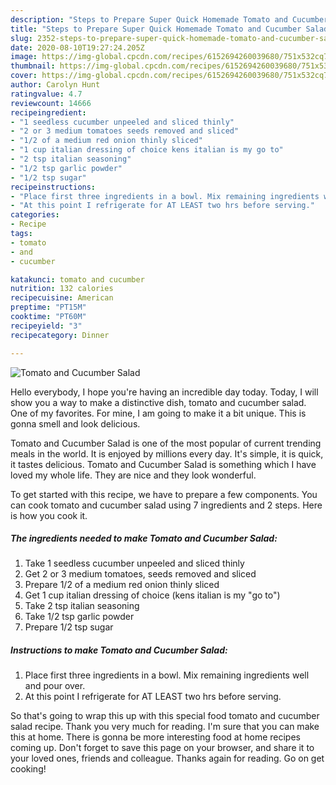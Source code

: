 ```yaml
---
description: "Steps to Prepare Super Quick Homemade Tomato and Cucumber Salad"
title: "Steps to Prepare Super Quick Homemade Tomato and Cucumber Salad"
slug: 2352-steps-to-prepare-super-quick-homemade-tomato-and-cucumber-salad
date: 2020-08-10T19:27:24.205Z
image: https://img-global.cpcdn.com/recipes/6152694260039680/751x532cq70/tomato-and-cucumber-salad-recipe-main-photo.jpg
thumbnail: https://img-global.cpcdn.com/recipes/6152694260039680/751x532cq70/tomato-and-cucumber-salad-recipe-main-photo.jpg
cover: https://img-global.cpcdn.com/recipes/6152694260039680/751x532cq70/tomato-and-cucumber-salad-recipe-main-photo.jpg
author: Carolyn Hunt
ratingvalue: 4.7
reviewcount: 14666
recipeingredient:
- "1 seedless cucumber unpeeled and sliced thinly"
- "2 or 3 medium tomatoes seeds removed and sliced"
- "1/2 of a medium red onion thinly sliced"
- "1 cup italian dressing of choice kens italian is my go to"
- "2 tsp italian seasoning"
- "1/2 tsp garlic powder"
- "1/2 tsp sugar"
recipeinstructions:
- "Place first three ingredients in a bowl. Mix remaining ingredients well and pour over."
- "At this point I refrigerate for AT LEAST two hrs before serving."
categories:
- Recipe
tags:
- tomato
- and
- cucumber

katakunci: tomato and cucumber 
nutrition: 132 calories
recipecuisine: American
preptime: "PT15M"
cooktime: "PT60M"
recipeyield: "3"
recipecategory: Dinner

---
```



![Tomato and Cucumber Salad](https://img-global.cpcdn.com/recipes/6152694260039680/751x532cq70/tomato-and-cucumber-salad-recipe-main-photo.jpg)

Hello everybody, I hope you're having an incredible day today. Today, I will show you a way to make a distinctive dish, tomato and cucumber salad. One of my favorites. For mine, I am going to make it a bit unique. This is gonna smell and look delicious.

Tomato and Cucumber Salad is one of the most popular of current trending meals in the world. It is enjoyed by millions every day. It's simple, it is quick, it tastes delicious. Tomato and Cucumber Salad is something which I have loved my whole life. They are nice and they look wonderful.




To get started with this recipe, we have to prepare a few components. You can cook tomato and cucumber salad using 7 ingredients and 2 steps. Here is how you cook it.

<!--inarticleads1-->

##### The ingredients needed to make Tomato and Cucumber Salad:

1. Take 1 seedless cucumber unpeeled and sliced thinly
1. Get 2 or 3 medium tomatoes, seeds removed and sliced
1. Prepare 1/2 of a medium red onion thinly sliced
1. Get 1 cup italian dressing of choice (kens italian is my &#34;go to&#34;)
1. Take 2 tsp italian seasoning
1. Take 1/2 tsp garlic powder
1. Prepare 1/2 tsp sugar




<!--inarticleads2-->

##### Instructions to make Tomato and Cucumber Salad:

1. Place first three ingredients in a bowl. Mix remaining ingredients well and pour over.
1. At this point I refrigerate for AT LEAST two hrs before serving.




So that's going to wrap this up with this special food tomato and cucumber salad recipe. Thank you very much for reading. I'm sure that you can make this at home. There is gonna be more interesting food at home recipes coming up. Don't forget to save this page on your browser, and share it to your loved ones, friends and colleague. Thanks again for reading. Go on get cooking!
